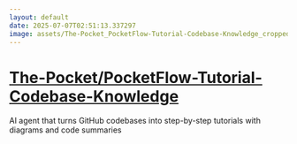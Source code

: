 ```yaml
---
layout: default
date: 2025-07-07T02:51:13.337297
image: assets/The-Pocket_PocketFlow-Tutorial-Codebase-Knowledge_cropped.png
---
```


# [The-Pocket/PocketFlow-Tutorial-Codebase-Knowledge](https://github.com/The-Pocket/PocketFlow-Tutorial-Codebase-Knowledge)

AI agent that turns GitHub codebases into step-by-step tutorials with diagrams and code summaries

